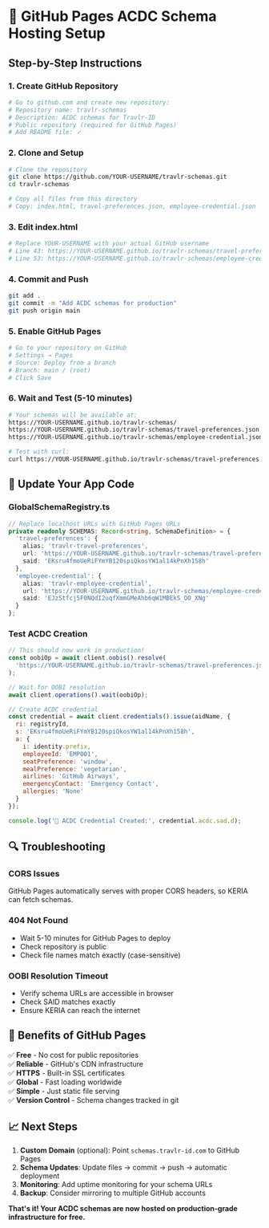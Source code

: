 # 🚀 GitHub Pages ACDC Schema Hosting Setup

## Step-by-Step Instructions

### 1. Create GitHub Repository
```bash
# Go to github.com and create new repository:
# Repository name: travlr-schemas
# Description: ACDC schemas for Travlr-ID
# Public repository (required for GitHub Pages)
# Add README file: ✓
```

### 2. Clone and Setup
```bash
# Clone the repository
git clone https://github.com/YOUR-USERNAME/travlr-schemas.git
cd travlr-schemas

# Copy all files from this directory
# Copy: index.html, travel-preferences.json, employee-credential.json
```

### 3. Edit index.html
```bash
# Replace YOUR-USERNAME with your actual GitHub username
# Line 43: https://YOUR-USERNAME.github.io/travlr-schemas/travel-preferences.json
# Line 53: https://YOUR-USERNAME.github.io/travlr-schemas/employee-credential.json
```

### 4. Commit and Push
```bash
git add .
git commit -m "Add ACDC schemas for production"
git push origin main
```

### 5. Enable GitHub Pages
```bash
# Go to your repository on GitHub
# Settings → Pages
# Source: Deploy from a branch
# Branch: main / (root)
# Click Save
```

### 6. Wait and Test (5-10 minutes)
```bash
# Your schemas will be available at:
https://YOUR-USERNAME.github.io/travlr-schemas/
https://YOUR-USERNAME.github.io/travlr-schemas/travel-preferences.json
https://YOUR-USERNAME.github.io/travlr-schemas/employee-credential.json

# Test with curl:
curl https://YOUR-USERNAME.github.io/travlr-schemas/travel-preferences.json
```

## 🔧 Update Your App Code

### GlobalSchemaRegistry.ts
```typescript
// Replace localhost URLs with GitHub Pages URLs
private readonly SCHEMAS: Record<string, SchemaDefinition> = {
  'travel-preferences': {
    alias: 'travlr-travel-preferences',
    url: 'https://YOUR-USERNAME.github.io/travlr-schemas/travel-preferences.json',
    said: 'EKsru4fmoUeRiFYmYB120spiQkosYW1al14kPnXh158h'
  },
  'employee-credential': {
    alias: 'travlr-employee-credential',
    url: 'https://YOUR-USERNAME.github.io/travlr-schemas/employee-credential.json',
    said: 'EJzStfcj5F0NQdI2uqfXmmGMeAhb6qW1MBEkS_OO_XNg'
  }
};
```

### Test ACDC Creation
```javascript
// This should now work in production!
const oobiOp = await client.oobis().resolve(
  'https://YOUR-USERNAME.github.io/travlr-schemas/travel-preferences.json'
);

// Wait for OOBI resolution
await client.operations().wait(oobiOp);

// Create ACDC credential
const credential = await client.credentials().issue(aidName, {
  ri: registryId,
  s: 'EKsru4fmoUeRiFYmYB120spiQkosYW1al14kPnXh158h',
  a: {
    i: identity.prefix,
    employeeId: 'EMP001',
    seatPreference: 'window',
    mealPreference: 'vegetarian',
    airlines: 'GitHub Airways',
    emergencyContact: 'Emergency Contact',
    allergies: 'None'
  }
});

console.log('🎉 ACDC Credential Created:', credential.acdc.sad.d);
```

## 🔍 Troubleshooting

### CORS Issues
GitHub Pages automatically serves with proper CORS headers, so KERIA can fetch schemas.

### 404 Not Found
- Wait 5-10 minutes for GitHub Pages to deploy
- Check repository is public
- Check file names match exactly (case-sensitive)

### OOBI Resolution Timeout
- Verify schema URLs are accessible in browser
- Check SAID matches exactly
- Ensure KERIA can reach the internet

## 🎯 Benefits of GitHub Pages

✅ **Free** - No cost for public repositories  
✅ **Reliable** - GitHub's CDN infrastructure  
✅ **HTTPS** - Built-in SSL certificates  
✅ **Global** - Fast loading worldwide  
✅ **Simple** - Just static file serving  
✅ **Version Control** - Schema changes tracked in git  

## 📈 Next Steps

1. **Custom Domain** (optional): Point `schemas.travlr-id.com` to GitHub Pages
2. **Schema Updates**: Update files → commit → push → automatic deployment
3. **Monitoring**: Add uptime monitoring for your schema URLs
4. **Backup**: Consider mirroring to multiple GitHub accounts

**That's it! Your ACDC schemas are now hosted on production-grade infrastructure for free.**